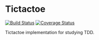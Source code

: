 Tictactoe 
================
[![Build Status](https://travis-ci.org/namacha/tictactoe.svg?branch=master)](https://travis-ci.org/namacha/tictactoe) [![Coverage Status](https://coveralls.io/repos/github/namacha/tictactoe/badge.svg?branch=master)](https://coveralls.io/github/namacha/tictactoe?branch=master)

Tictactoe implementation for studying TDD.
